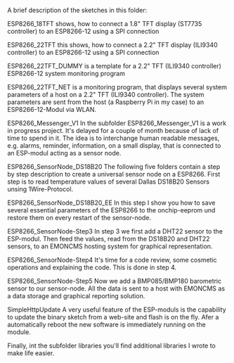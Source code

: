 A brief description of the sketches in this folder:

ESP8266_18TFT
shows, how to connect a 1.8" TFT display (ST7735 controller) to an ESP8266-12 using a SPI connection

ESP8266_22TFT
this shows, how to connect a 2.2" TFT display (ILI9340 controller) to an ESP8266-12 using a SPI connection

ESP8266_22TFT_DUMMY
is a template for a 2.2" TFT (ILI9340 controller) ESP8266-12 system monitoring program

ESP8266_22TFT_NET
is a monitoring program, that displays several system parameters of a host on a 2.2" TFT (ILI9340 controller). The system parameters are sent from the host (a Raspberry Pi in my case) to an ESP8266-12-Modul via WLAN.

ESP8266_Messenger_V1
In the subfolder ESP8266_Messenger_V1 is a work in progress project. It's delayed for a couple of month because of lack of time to spend in it.
The idea is to interchange human readable messages, e.g. alarms, reminder, information, on a small display, that is connected to an ESP-modul acting as a sensor node.

ESP8266_SensorNode_DS18B20
The following five folders contain a step by step description to create a universal sensor node on a ESP8266.
First step is to read temperature values of several Dallas DS18B20 Sensors unsing 1Wire-Protocol.

ESP8266_SensorNode_DS18B20_EE
In this step I show you how to save several essential parameters of the ESP8266 to the onchip-eeprom und restore them on every restart of the sensor-node.

ESP8266_SensorNode-Step3
In step 3 we first add a DHT22 sensor to the ESP-modul. Then feed the values, read from the DS18B20 and DHT22 sensors, to an EMONCMS hosting system for graphical representation.

ESP8266_SensorNode-Step4
It's time for a code review, some cosmetic operations and explaining the code. This is done in step 4.

ESP8266_SensorNode-Step5
Now we add a BMP085/BMP180 barometric sensor to our sensor-node. All the data is sent to a host with EMONCMS as a data storage and graphical reporting solution.

SimpleHttpUpdate
A very useful feature of the ESP-moduls is the capability to update the binary sketch from a web-site and flash is on the fly. Afer a automatically reboot the new software is immediately running on the module.

Finally, int the subfolder libraries you'll find additional libraries I wrote to make life easier.

